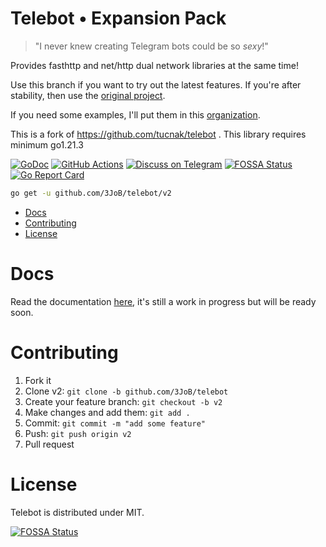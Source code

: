 # Telebot • Expansion Pack
>"I never knew creating Telegram bots could be so _sexy_!"

Provides fasthttp and net/http dual network libraries at the same time!


Use this branch if you want to try out the latest features.
If you're after stability, then use the [original project](https://github.com/tucnak/telebot).


If you need some examples, I'll put them in this [organization](https://github.com/gotelebot/).


This is a fork of https://github.com/tucnak/telebot . This library requires minimum go1.21.3



[![GoDoc](https://godoc.org/github.com/3JoB/telebot/v2?status.svg)](https://godoc.org/github.com/3JoB/telebot/v2)
[![GitHub Actions](https://github.com/3JoB/telebot/actions/workflows/codeql.yml/badge.svg)](https://github.com/3JoB/telebot/actions)
[![Discuss on Telegram](https://img.shields.io/badge/telegram-discuss-0088cc.svg)](https://t.me/go_telebot)
[![FOSSA Status](https://app.fossa.com/api/projects/git%2Bgithub.com%2F3JoB%2Ftelebot.svg?type=shield)](https://app.fossa.com/projects/git%2Bgithub.com%2F3JoB%2Ftelebot?ref=badge_shield)
[![Go Report Card](https://goreportcard.com/badge/github.com/3JoB/telebot/v2)](https://goreportcard.com/report/github.com/3JoB/telebot/v2)

```bash
go get -u github.com/3JoB/telebot/v2
```

- [Docs](#docs)
- [Contributing](#contributing)
- [License](#license)

# Docs
Read the documentation [here](https://telebot.pkg.one), it's still a work in progress but will be ready soon.

# Contributing

1. Fork it
2. Clone v2: `git clone -b github.com/3JoB/telebot`
3. Create your feature branch: `git checkout -b v2`
4. Make changes and add them: `git add .`
5. Commit: `git commit -m "add some feature"`
6. Push: `git push origin v2`
7. Pull request

# License

Telebot is distributed under MIT.


[![FOSSA Status](https://app.fossa.com/api/projects/git%2Bgithub.com%2F3JoB%2Ftelebot.svg?type=large)](https://app.fossa.com/projects/git%2Bgithub.com%2F3JoB%2Ftelebot?ref=badge_large)
